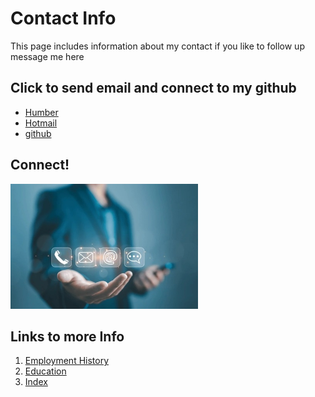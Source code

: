 # Contact Info
This page includes information about my contact
if you like to follow up message me here

## Click to send email and connect to my github
- [Humber](n01686347@humber.ca)
- [Hotmail](minooeip@Hotmail.com)
- [github](https://www.linkedin.com/in/parjadminooei/)

## Connect!
<img src="contact.jpg" width="300"/>

## Links to more Info 
1. [Employment History](employment)
2. [Education](education)
3. [Index](index)
